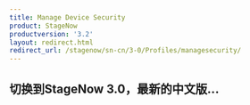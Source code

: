 ```yaml
---
title: Manage Device Security
product: StageNow
productversion: '3.2'
layout: redirect.html
redirect_url: /stagenow/sn-cn/3-0/Profiles/managesecurity/
---
```


## 切换到StageNow 3.0，最新的中文版...

